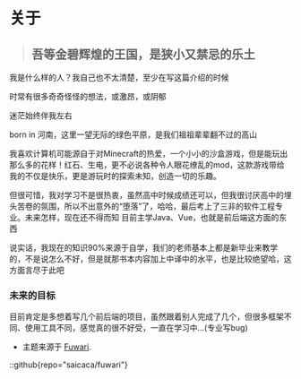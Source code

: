 # 关于

> ## 吾等金碧辉煌的王国，是狭小又禁忌的乐土
>

我是什么样的人？我自己也不太清楚，至少在写这篇介绍的时候

时常有很多奇奇怪怪的想法，或激昂，或阴郁

迷茫始终伴我左右

born in 河南，这里一望无际的绿色平原，是我们祖祖辈辈翻不过的高山

我喜欢计算机可能源自于对Minecraft的热爱，一个小小的沙盒游戏，但是能玩出那么多的花样！红石、生电，更不必说各种令人眼花缭乱的mod，这款游戏带给我的不仅是快乐，更是游玩时的探索未知，创造一切的乐趣。

但很可惜，我对学习不是很热衷，虽然高中时候成绩还可以，但我很讨厌高中的埋头苦卷的氛围，所以不出意外的“堕落”了，哈哈，最后考上了三非的软件工程专业。未来怎样，现在还不得而知
目前主学Java、Vue，也就是前后端这方面的东西

说实话，我现在的知识90%来源于自学，我们的老师基本上都是新毕业来教学的，不是说怎么不好，但是就那书本内容加上中译中的水平，也是比较绝望哈，这方面言尽于此吧

### 未来的目标

目前肯定是多想着写几个前后端的项目，虽然跟着别人完成了几个，但很多框架不同、使用工具不同，感觉真的很不好受，一直在学习中...(专业写bug)

- 主题来源于 [Fuwari](https://github.com/saicaca/fuwari).

::github{repo="saicaca/fuwari"}
